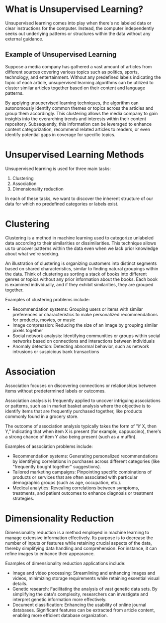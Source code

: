 # What is Unsupervised Learning?

Unsupervised learning comes into play when there's no labeled data or clear instructions for the computer. Instead, the computer independently seeks out underlying patterns or structures within the data without any external guidance.

## Example of Unsupervised Learning
Suppose a media company has gathered a vast amount of articles from different sources covering various topics such as politics, sports, technology, and entertainment. Without any predefined labels indicating the topic of each article, unsupervised learning algorithms can be utilized to cluster similar articles together based on their content and language patterns.

By applying unsupervised learning techniques, the algorithm can autonomously identify common themes or topics across the articles and group them accordingly. This clustering allows the media company to gain insights into the overarching trends and interests within their content repository. Subsequently, this information can be leveraged to enhance content categorization, recommend related articles to readers, or even identify potential gaps in coverage for specific topics.

# Unsupervised Learning Methods
Unsupervised learning is used for three main tasks:

1. Clustering
2. Association
3. Dimensionality reduction
  
In each of these tasks, we want to discover the inherent structure of our data for which no predefined categories or labels exist.

# Clustering

Clustering is a method in machine learning used to categorize unlabeled data according to their similarities or dissimilarities. This technique allows us to uncover patterns within the data even when we lack prior knowledge about what we're seeking.

An illustration of clustering is organizing customers into distinct segments based on shared characteristics, similar to finding natural groupings within the data. Think of clustering as sorting a stack of books into different genres or topics without any prior information about the books. Each book is examined individually, and if they exhibit similarities, they are grouped together.

Examples of clustering problems include:
* Recommendation systems: Grouping users or items with similar preferences or characteristics to make personalized recommendations for products, movies, or music
* Image compression: Reducing the size of an image by grouping similar pixels together
* Social network analysis: Identifying communities or groups within social networks based on connections and interactions between individuals
* Anomaly detection: Detecting abnormal behavior, such as network intrusions or suspicious bank transactions

# Association
Association focuses on discovering connections or relationships between items without predetermined labels or outcomes.

Association analysis is frequently applied to uncover intriguing associations or patterns, such as in market basket analysis where the objective is to identify items that are frequently purchased together, like products commonly found in a grocery store.

The outcome of association analysis typically takes the form of "if X, then Y," indicating that when item X is present (for example, cappuccino), there's a strong chance of item Y also being present (such as a muffin).

Examples of association problems include:

* Recommendation systems: Generating personalized recommendations by identifying correlations in purchases across different categories (like "frequently bought together" suggestions).
* Tailored marketing campaigns: Pinpointing specific combinations of products or services that are often associated with particular demographic groups (such as age, occupation, etc.).
* Medical analytics: Revealing correlations between symptoms, treatments, and patient outcomes to enhance diagnosis or treatment strategies.

# Dimensionality Reduction
  
Dimensionality reduction is a method employed in machine learning to manage extensive information effectively. Its purpose is to decrease the number of inputs or features while retaining crucial aspects of the data, thereby simplifying data handling and comprehension. For instance, it can refine images to enhance their appearance.

Examples of dimensionality reduction applications include:

* Image and video processing: Streamlining and enhancing images and videos, minimizing storage requirements while retaining essential visual details.
* Genetic research: Facilitating the analysis of vast genetic data sets. By simplifying the data's complexity, researchers can investigate and interpret genetic information more effectively.
* Document classification: Enhancing the usability of online journal databases. Significant features can be extracted from article content, enabling more efficient database organization.
